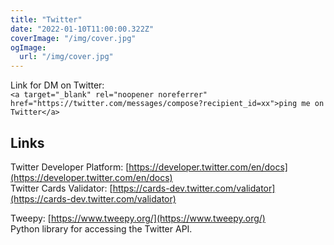 ```yaml
---
title: "Twitter"
date: "2022-01-10T11:00:00.322Z"
coverImage: "/img/cover.jpg"
ogImage:
  url: "/img/cover.jpg"
---
```


Link for DM on Twitter:  
`<a target="_blank" rel="noopener noreferrer" href="https://twitter.com/messages/compose?recipient_id=xx">ping me on Twitter</a>`

## Links

Twitter Developer Platform: [https://developer.twitter.com/en/docs](https://developer.twitter.com/en/docs)  
Twitter Cards Validator: [https://cards-dev.twitter.com/validator](https://cards-dev.twitter.com/validator)  

Tweepy: [https://www.tweepy.org/](https://www.tweepy.org/)  
Python library for accessing the Twitter API.


